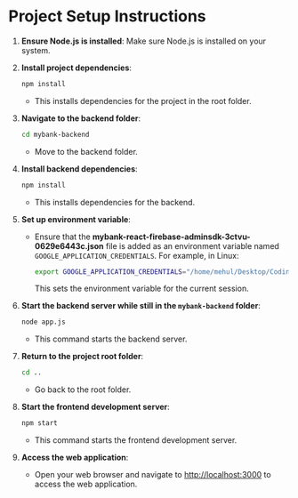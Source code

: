 # Project Setup Instructions

1. **Ensure Node.js is installed**: Make sure Node.js is installed on your system.

2. **Install project dependencies**:
   ```sh
   npm install
   ```
    - This installs dependencies for the project in the root folder.

3. **Navigate to the backend folder**:
   ```sh
   cd mybank-backend
   ```
    - Move to the backend folder.

4. **Install backend dependencies**:
   ```sh
   npm install
   ```
    - This installs dependencies for the backend.

5. **Set up environment variable**:
    - Ensure that the **mybank-react-firebase-adminsdk-3ctvu-0629e6443c.json** file is added as an environment variable named `GOOGLE_APPLICATION_CREDENTIALS`. For example, in Linux:
      ```sh
      export GOOGLE_APPLICATION_CREDENTIALS="/home/mehul/Desktop/Coding/Web development/Project/MyBank-React/mybank-backend/config/mybank-react-firebase-adminsdk-3ctvu-0629e6443c.json"
      ```
      This sets the environment variable for the current session.

6. **Start the backend server while still in the `mybank-backend` folder**:
   ```sh
   node app.js
   ```
    - This command starts the backend server.

7. **Return to the project root folder**:
   ```sh
   cd ..
   ```
    - Go back to the root folder.

8. **Start the frontend development server**:
   ```sh
   npm start
   ```
    - This command starts the frontend development server.

9. **Access the web application**:
    - Open your web browser and navigate to [http://localhost:3000](http://localhost:3000) to access the web application.
